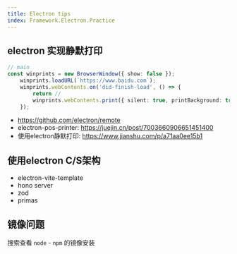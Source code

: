 ```yaml
---  
title: Electron tips
index: Framework.Electron.Practice
--- 
```


## electron 实现静默打印 

``` ts
// main 
const winprints = new BrowserWindow({ show: false });
    winprints.loadURL(`https://www.baidu.com`);
    winprints.webContents.on('did-finish-load', () => {
        return // 
        winprints.webContents.print({ silent: true, printBackground: true });
    });
```

- <https://github.com/electron/remote>
- electron-pos-printer: <https://juejin.cn/post/7003660906651451400>
- 使用electron静默打印: <https://www.jianshu.com/p/a71aa0ee15b1>

## 使用electron C/S架构

- electron-vite-template
- hono server
- zod 
- primas


## 镜像问题

搜索查看 `node` - `npm` 的镜像安装